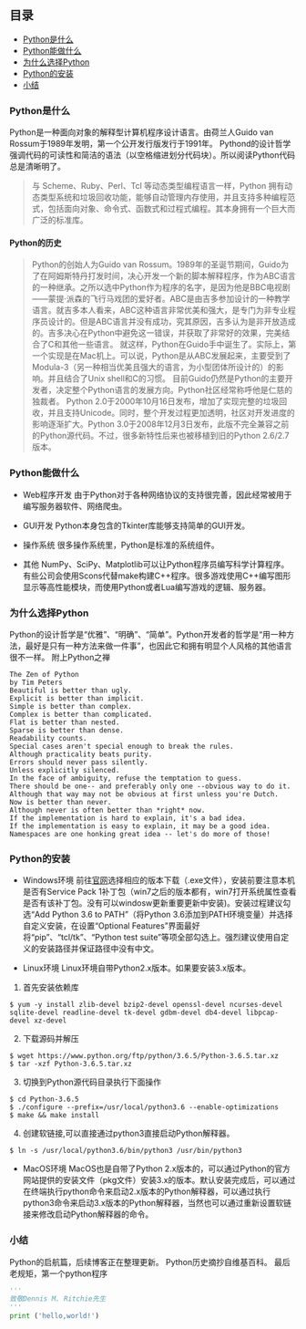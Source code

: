 ## 目录

* [Python是什么](#Python是什么)
* [Python能做什么](#python能做什么)
* [为什么选择Python](#为什么选择python)
* [Python的安装](#python的安装)
* [小结](#小结)

### Python是什么
 
Python是一种面向对象的解释型计算机程序设计语言。由荷兰人Guido van Rossum于1989年发明，第一个公开发行版发行于1991年。
Pythond的设计哲学强调代码的可读性和简洁的语法（以空格缩进划分代码块）。所以阅读Python代码总是清晰明了。

> 与 Scheme、Ruby、Perl、Tcl 等动态类型编程语言一样，Python 拥有动态类型系统和垃圾回收功能，能够自动管理内存使用，并且支持多种编程范式，包括面向对象、命令式、函数式和过程式编程。其本身拥有一个巨大而广泛的标准库。     
#### Python的历史
> Python的创始人为Guido van Rossum。1989年的圣诞节期间，Guido为了在阿姆斯特丹打发时间，决心开发一个新的脚本解释程序，作为ABC语言的一种继承。之所以选中Python作为程序的名字，是因为他是BBC电视剧——蒙提·派森的飞行马戏团的爱好者。ABC是由吉多参加设计的一种教学语言。就吉多本人看来，ABC这种语言非常优美和强大，是专门为非专业程序员设计的。但是ABC语言并没有成功，究其原因，吉多认为是非开放造成的。吉多决心在Python中避免这一错误，并获取了非常好的效果，完美结合了C和其他一些语言。
就这样，Python在Guido手中诞生了。实际上，第一个实现是在Mac机上。可以说，Python是从ABC发展起来，主要受到了Modula-3（另一种相当优美且强大的语言，为小型团体所设计的）的影响。并且结合了Unix shell和C的习惯。
目前Guido仍然是Python的主要开发者，决定整个Python语言的发展方向。Python社区经常称呼他是仁慈的独裁者。
Python 2.0于2000年10月16日发布，增加了实现完整的垃圾回收，并且支持Unicode。同时，整个开发过程更加透明，社区对开发进度的影响逐渐扩大。Python 3.0于2008年12月3日发布，此版不完全兼容之前的Python源代码。不过，很多新特性后来也被移植到旧的Python 2.6/2.7版本。

### Python能做什么
- Web程序开发
由于Python对于各种网络协议的支持很完善，因此经常被用于编写服务器软件、网络爬虫。


- GUI开发
Python本身包含的Tkinter库能够支持简单的GUI开发。

- 操作系统
很多操作系统里，Python是标准的系统组件。

- 其他
NumPy、SciPy、Matplotlib可以让Python程序员编写科学计算程序。有些公司会使用Scons代替make构建C++程序。很多游戏使用C++编写图形显示等高性能模块，而使用Python或者Lua编写游戏的逻辑、服务器。

### 为什么选择Python
Python的设计哲学是“优雅”、“明确”、“简单”。Python开发者的哲学是“用一种方法，最好是只有一种方法来做一件事”，也因此它和拥有明显个人风格的其他语言很不一样。
附上Python之禅
```
The Zen of Python
by Tim Peters
Beautiful is better than ugly.
Explicit is better than implicit.
Simple is better than complex.
Complex is better than complicated.
Flat is better than nested.
Sparse is better than dense.
Readability counts.
Special cases aren't special enough to break the rules.
Although practicality beats purity.
Errors should never pass silently.
Unless explicitly silenced.
In the face of ambiguity, refuse the temptation to guess.
There should be one-- and preferably only one --obvious way to do it.
Although that way may not be obvious at first unless you're Dutch.
Now is better than never.
Although never is often better than *right* now.
If the implementation is hard to explain, it's a bad idea.
If the implementation is easy to explain, it may be a good idea.
Namespaces are one honking great idea -- let's do more of those!
```
### Python的安装
- Windows环境
前往[官网](https://www.python.org/downloads/)选择相应的版本下载（.exe文件），安装前要注意本机是否有Service Pack 1补丁包（win7之后的版本都有，win7打开系统属性查看是否有该补丁包。没有可以windosw更新重要更新中安装)。安装过程建议勾选“Add Python 3.6 to PATH”（将Python 3.6添加到PATH环境变量）并选择自定义安装，在设置“Optional Features”界面最好将“pip”、“tcl/tk”、“Python test suite”等项全部勾选上。强烈建议使用自定义的安装路径并保证路径中没有中文。

- Linux环境
Linux环境自带Python2.x版本。如果要安装3.x版本。

1. 首先安装依赖库

  ```shell
$ yum -y install zlib-devel bzip2-devel openssl-devel ncurses-devel sqlite-devel readline-devel tk-devel gdbm-devel db4-devel libpcap-devel xz-devel
  ```

2. 下载源码并解压

  ```shell
$ wget https://www.python.org/ftp/python/3.6.5/Python-3.6.5.tar.xz
$ tar -xzf Python-3.6.5.tar.xz
  ```

3. 切换到Python源代码目录执行下面操作
  ```shell
$ cd Python-3.6.5
$ ./configure --prefix=/usr/local/python3.6 --enable-optimizations
$ make && make install
  ```
4. 创建软链接,可以直接通过python3直接启动Python解释器。
  ```shell
$ ln -s /usr/local/python3.6/bin/python3 /usr/bin/python3
  ```

- MacOS环境
MacOS也是自带了Python 2.x版本的，可以通过Python的官方网站提供的安装文件（pkg文件）安装3.x的版本。默认安装完成后，可以通过在终端执行python命令来启动2.x版本的Python解释器，可以通过执行python3命令来启动3.x版本的Python解释器，当然也可以通过重新设置软链接来修改启动Python解释器的命令。

### 小结
Python的启航篇，后续博客正在整理更新。
Python历史摘抄自维基百科。
最后老规矩，第一个python程序
```python
'''
致敬Dennis M. Ritchie先生
'''
print ('hello,world!')
```

